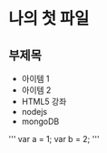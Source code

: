 나의 첫 파일
==================


부제목
-----------


* 아이템 1
* 아이템 2
* HTML5 강좌
* nodejs
* mongoDB

'''
	var a = 1;
	var b = 2;
'''